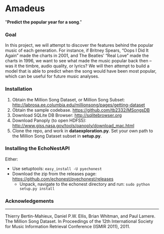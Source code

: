 # Amadeus
"**Predict the popular year for a song**."

### Goal
In this project, we will attempt to discover the features behind the popular music of each generation. For instance, if Britney Spears, “Oops I Did It Again” made the charts in 2001, and The Beatles’ “Real Love” made the charts in 1996, we want to see what made the music popular back then – was it the timbre, audio quality, or lyrics? We will then attempt to build a model that is able to predict when the song would have been most popular, which can be useful for future music analyses.

### Installation

1. Obtain the Million Song Dataset, or Million Song Subset: http://labrosa.ee.columbia.edu/millionsong/pages/getting-dataset
2. Obtain the sample codebase. https://github.com/tb2332/MSongsDB 
3. Download SQLite DB Browser: http://sqlitebrowser.org
4. Download Panoply (to open HDFS5): http://www.giss.nasa.gov/tools/panoply/download_mac.html
5. Clone the repo, and work in **dataexploration.py**. Set your own path to the Million Song Dataset subset in **setup.py**.

### Installing the EchoNestAPI 

Either: 
- Use setuptools: `easy_install -U pyechonest`
- Download the zip from the releases page: https://github.com/echonest/pyechonest/releases
  - Unpack, navigate to the echonest directory and run: `sudo python setup.py install`


### Acknowledgements
----

Thierry Bertin-Mahieux, Daniel P.W. Ellis, Brian Whitman, and Paul Lamere. 
The Million Song Dataset. In Proceedings of the 12th International Society
for Music Information Retrieval Conference (ISMIR 2011), 2011.



